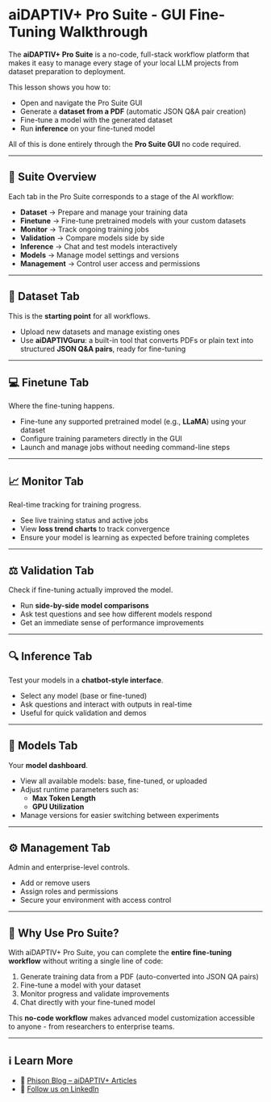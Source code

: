 # aiDAPTIV+ Pro Suite - GUI Fine-Tuning Walkthrough

The **aiDAPTIV+ Pro Suite** is a no-code, full-stack workflow platform that makes it easy to manage every stage of your local LLM projects from dataset preparation to deployment.  

This lesson shows you how to:
- Open and navigate the Pro Suite GUI  
- Generate a **dataset from a PDF** (automatic JSON Q&A pair creation)  
- Fine-tune a model with the generated dataset  
- Run **inference** on your fine-tuned model  

All of this is done entirely through the **Pro Suite GUI** no code required.  

---

## 🧭 Suite Overview
Each tab in the Pro Suite corresponds to a stage of the AI workflow:

- **Dataset** → Prepare and manage your training data  
- **Finetune** → Fine-tune pretrained models with your custom datasets  
- **Monitor** → Track ongoing training jobs  
- **Validation** → Compare models side by side  
- **Inference** → Chat and test models interactively  
- **Models** → Manage model settings and versions  
- **Management** → Control user access and permissions  

---

## 📄 Dataset Tab
This is the **starting point** for all workflows.

- Upload new datasets and manage existing ones  
- Use **aiDAPTIVGuru**: a built-in tool that converts PDFs or plain text into structured **JSON Q&A pairs**, ready for fine-tuning  

---

## 💻 Finetune Tab
Where the fine-tuning happens.

- Fine-tune any supported pretrained model (e.g., **LLaMA**) using your dataset  
- Configure training parameters directly in the GUI  
- Launch and manage jobs without needing command-line steps  

---

## 📈 Monitor Tab
Real-time tracking for training progress.

- See live training status and active jobs  
- View **loss trend charts** to track convergence  
- Ensure your model is learning as expected before training completes  

---

## ⚖️ Validation Tab
Check if fine-tuning actually improved the model.

- Run **side-by-side model comparisons**  
- Ask test questions and see how different models respond  
- Get an immediate sense of performance improvements  

---

## 🔍 Inference Tab
Test your models in a **chatbot-style interface**.

- Select any model (base or fine-tuned)  
- Ask questions and interact with outputs in real-time  
- Useful for quick validation and demos  

---

## 💚 Models Tab
Your **model dashboard**.

- View all available models: base, fine-tuned, or uploaded  
- Adjust runtime parameters such as:  
  - **Max Token Length**  
  - **GPU Utilization**  
- Manage versions for easier switching between experiments  

---

## ⚙️ Management Tab
Admin and enterprise-level controls.

- Add or remove users  
- Assign roles and permissions  
- Secure your environment with access control  

---

## 🎯 Why Use Pro Suite?
With aiDAPTIV+ Pro Suite, you can complete the **entire fine-tuning workflow** without writing a single line of code:  

1. Generate training data from a PDF (auto-converted into JSON QA pairs)  
2. Fine-tune a model with your dataset  
3. Monitor progress and validate improvements  
4. Chat directly with your fine-tuned model  

This **no-code workflow** makes advanced model customization accessible to anyone - from researchers to enterprise teams.  

---

## ℹ️ Learn More
- 📖 [Phison Blog – aiDAPTIV+ Articles](https://phisonblog.com/category/ai)  
- 💼 [Follow us on LinkedIn](https://www.linkedin.com/company/phison-electronics) 


